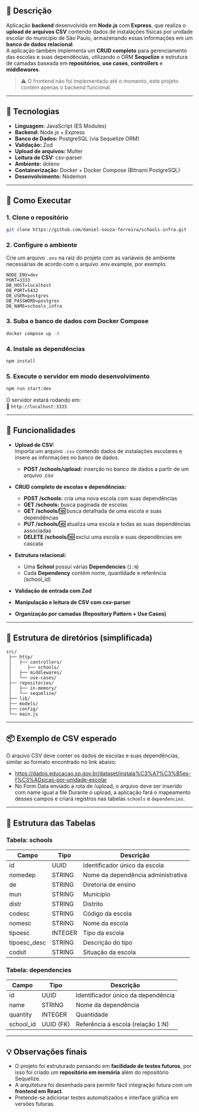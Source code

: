 
## 📘 Descrição
Aplicação **backend** desenvolvida em **Node.js** com **Express**, que realiza o **upload de arquivos CSV** contendo dados de instalações físicas por unidade escolar do município de São Paulo, armazenando essas informações em um **banco de dados relacional**.  
A aplicação também implementa um **CRUD completo** para gerenciamento das escolas e suas dependências, utilizando o ORM **Sequelize** e estrutura de camadas baseada em **repositórios**, **use cases**, **controllers** e **middlewares**.

> ⚠️ O frontend não foi implementado até o momento, este projeto contém apenas o backend funcional.

---

## 🧠 Tecnologias

- **Linguagem:** JavaScript (ES Modules)
- **Backend:** Node.js + Express
- **Banco de Dados:** PostgreSQL (via Sequelize ORM)
- **Validação:** Zod
- **Upload de arquivos:** Multer
- **Leitura de CSV:** csv-parser
- **Ambiente:** dotenv
- **Containerização:** Docker + Docker Compose (Bitnami PostgreSQL)
- **Desenvolvimento:** Nodemon

---

## 🚀 Como Executar

### 1. Clone o repositório
```bash
git clone https://github.com/daniel-souza-ferreira/schools-infra.git
```

### 2. Configure o ambiente
Crie um arquivo `.env` na raiz do projeto com as variáveis de ambiente necessárias de acordo com o arquivo .env.example, por exemplo:
```env
NODE_ENV=dev
PORT=3333
DB_HOST=localhost
DB_PORT=5432
DB_USER=postgres
DB_PASSWORD=postgres
DB_NAME=schools_infra
```

### 3. Suba o banco de dados com Docker Compose
```bash
docker compose up -d
```

### 4. Instale as dependências
```bash
npm install
```

### 5. Execute o servidor em modo desenvolvimento
```bash
npm run start:dev
```

O servidor estará rodando em:  
📍 `http://localhost:3333`

---

## 🧩 Funcionalidades

- **Upload de CSV:**  
  Importa um arquivo `.csv` contendo dados de instalações escolares e insere as informações no banco de dados.
  - **POST /schools/upload:** inserção no banco de dados a partir de um arquivo .csv  

- **CRUD completo de escolas e dependências:**  
  - **POST /schools:** cria uma nova escola com suas dependências  
  - **GET /schools:** busca paginada de escolas  
  - **GET /schools/:id:** busca detalhada de uma escola e suas dependências  
  - **PUT /schools/:id:** atualiza uma escola e todas as suas dependências associadas  
  - **DELETE /schools/:id:** exclui uma escola e suas dependências em cascata

- **Estrutura relacional:**  
  - Uma **School** possui várias **Dependencies** (`1:N`)  
  - Cada **Dependency** contém nome, quantidade e referência (school_id)

- **Validação de entrada com Zod**
- **Manipulação e leitura de CSV com csv-parser**
- **Organização por camadas (Repository Pattern + Use Cases)**

---

## 🧪 Estrutura de diretórios (simplificada)
```
src/
 ├── http/
 │   ├── controllers/
 │      ├── schools/
 │   ├── middlewares/
 │   └── use-cases/
 ├── repositories/
 │   ├── in-memory/
 │   └── sequelize/
 ├── lib/
 ├── models/
 ├── config/
 └── main.js
```

---

## 📦 Exemplo de CSV esperado

O arquivo CSV deve conter os dados de escolas e suas dependências, similar ao formato encontrado no link abaixo:
 - https://dados.educacao.sp.gov.br/dataset/instala%C3%A7%C3%B5es-f%C3%ADsicas-por-unidade-escolar
 - No Form Data enviado a rota de /upload, o arquivo deve ser inserido com name igual a file
Durante o upload, a aplicação fará o mapeamento desses campos e criará registros nas tabelas `schools` e `dependencies`.

---

## 🧱 Estrutura das Tabelas

### Tabela: **schools**
| Campo | Tipo | Descrição |
|-------|------|------------|
| id | UUID | Identificador único da escola |
| nomedep | STRING | Nome da dependência administrativa |
| de | STRING | Diretoria de ensino |
| mun | STRING | Município |
| distr | STRING | Distrito |
| codesc | STRING | Código da escola |
| nomesc | STRING | Nome da escola |
| tipoesc | INTEGER | Tipo da escola |
| tipoesc_desc | STRING | Descrição do tipo |
| codsit | STRING | Situação da escola |

### Tabela: **dependencies**
| Campo | Tipo | Descrição |
|-------|------|------------|
| id | UUID | Identificador único da dependência |
| name | STRING | Nome da dependência |
| quantity | INTEGER | Quantidade |
| school_id | UUID (FK) | Referência à escola (relação 1:N) |

---

## 💡 Observações finais
- O projeto foi estruturado pensando em **facilidade de testes futuros**, por isso foi criado um **repositório em memória** além do repositório Sequelize.  
- A arquitetura foi desenhada para permitir fácil integração futura com um **frontend em React**.  
- Pretende-se adicionar testes automatizados e interface gráfica em versões futuras.
